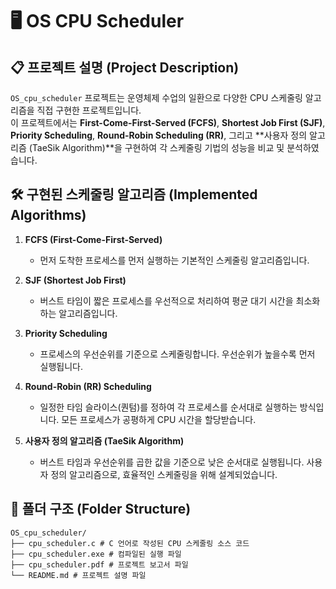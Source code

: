 # 🖥️ OS CPU Scheduler

## 📋 **프로젝트 설명 (Project Description)**
`OS_cpu_scheduler` 프로젝트는 운영체제 수업의 일환으로 다양한 CPU 스케줄링 알고리즘을 직접 구현한 프로젝트입니다.  
이 프로젝트에서는 **First-Come-First-Served (FCFS)**, **Shortest Job First (SJF)**, **Priority Scheduling**, **Round-Robin Scheduling (RR)**, 그리고 **사용자 정의 알고리즘 (TaeSik Algorithm)**을 구현하여 각 스케줄링 기법의 성능을 비교 및 분석하였습니다.

## 🛠 **구현된 스케줄링 알고리즘 (Implemented Algorithms)**

1. **FCFS (First-Come-First-Served)**  
   - 먼저 도착한 프로세스를 먼저 실행하는 기본적인 스케줄링 알고리즘입니다.
  
2. **SJF (Shortest Job First)**  
   - 버스트 타임이 짧은 프로세스를 우선적으로 처리하여 평균 대기 시간을 최소화하는 알고리즘입니다.
  
3. **Priority Scheduling**  
   - 프로세스의 우선순위를 기준으로 스케줄링합니다. 우선순위가 높을수록 먼저 실행됩니다.
  
4. **Round-Robin (RR) Scheduling**  
   - 일정한 타임 슬라이스(퀀텀)를 정하여 각 프로세스를 순서대로 실행하는 방식입니다. 모든 프로세스가 공평하게 CPU 시간을 할당받습니다.
  
5. **사용자 정의 알고리즘 (TaeSik Algorithm)**  
   - 버스트 타임과 우선순위를 곱한 값을 기준으로 낮은 순서대로 실행됩니다. 사용자 정의 알고리즘으로, 효율적인 스케줄링을 위해 설계되었습니다.

## 📂 **폴더 구조 (Folder Structure)**
```
OS_cpu_scheduler/
├── cpu_scheduler.c # C 언어로 작성된 CPU 스케줄링 소스 코드
├── cpu_scheduler.exe # 컴파일된 실행 파일
├── cpu_scheduler.pdf # 프로젝트 보고서 파일
└── README.md # 프로젝트 설명 파일
```


